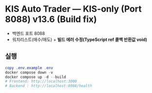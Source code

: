 # KIS Auto Trader — KIS-only (Port 8088) v13.6 (Build fix)

- 백엔드 포트 8088
- 워치리스트(매수/매도) + **빌드 에러 수정(TypeScript ref 콜백 반환값 void)**

## 실행
```powershell
copy .env.example .env
docker compose down -v
docker compose up -d --build
# Frontend: http://localhost:3000
# Backend : http://localhost:8088/health
```
